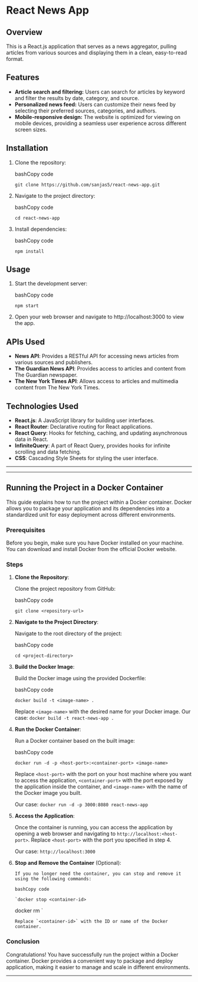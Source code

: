 # React News App

## Overview

This is a React.js application that serves as a news aggregator, pulling articles from various sources and displaying them in a clean, easy-to-read format.

## Features

- **Article search and filtering:** Users can search for articles by keyword and filter the results by date, category, and source.
- **Personalized news feed:** Users can customize their news feed by selecting their preferred sources, categories, and authors.
- **Mobile-responsive design:** The website is optimized for viewing on mobile devices, providing a seamless user experience across different screen sizes.

## Installation

1.  Clone the repository:

    bashCopy code

    `git clone https://github.com/sanjas5/react-news-app.git`

2.  Navigate to the project directory:

    bashCopy code

    `cd react-news-app`

3.  Install dependencies:

    bashCopy code

    `npm install`

## Usage

1.  Start the development server:

    bashCopy code

    `npm start`

2.  Open your web browser and navigate to http://localhost:3000 to view the app.

## APIs Used

- **News API**: Provides a RESTful API for accessing news articles from various sources and publishers.
- **The Guardian News API**: Provides access to articles and content from The Guardian newspaper.
- **The New York Times API**: Allows access to articles and multimedia content from The New York Times.

## Technologies Used

- **React.js**: A JavaScript library for building user interfaces.
- **React Router**: Declarative routing for React applications.
- **React Query**: Hooks for fetching, caching, and updating asynchronous data in React.
- **InfiniteQuery**: A part of React Query, provides hooks for infinite scrolling and data fetching.
- **CSS**: Cascading Style Sheets for styling the user interface.

---

---

## Running the Project in a Docker Container

This guide explains how to run the project within a Docker container. Docker allows you to package your application and its dependencies into a standardized unit for easy deployment across different environments.

### Prerequisites

Before you begin, make sure you have Docker installed on your machine. You can download and install Docker from the official Docker website.

### Steps

1.  **Clone the Repository**:

    Clone the project repository from GitHub:

    bashCopy code

    `git clone <repository-url>`

2.  **Navigate to the Project Directory**:

    Navigate to the root directory of the project:

    bashCopy code

    `cd <project-directory>`

3.  **Build the Docker Image**:

    Build the Docker image using the provided Dockerfile:

    bashCopy code

    `docker build -t <image-name> .`

    Replace `<image-name>` with the desired name for your Docker image.
    Our case: `docker build -t react-news-app .`

4.  **Run the Docker Container**:

    Run a Docker container based on the built image:

    bashCopy code

    `docker run -d -p <host-port>:<container-port> <image-name>`

    Replace `<host-port>` with the port on your host machine where you want to access the application, `<container-port>` with the port exposed by the application inside the container, and `<image-name>` with the name of the Docker image you built.

    Our case: `docker run -d -p 3000:8080 react-news-app`

5.  **Access the Application**:

    Once the container is running, you can access the application by opening a web browser and navigating to `http://localhost:<host-port>`. Replace `<host-port>` with the port you specified in step 4.

    Our case: `http://localhost:3000`

6.  **Stop and Remove the Container** (Optional):

        If you no longer need the container, you can stop and remove it using the following commands:

        bashCopy code

        `docker stop <container-id>

    docker rm <container-id>`

        Replace `<container-id>` with the ID or name of the Docker container.

### Conclusion

Congratulations! You have successfully run the project within a Docker container. Docker provides a convenient way to package and deploy application, making it easier to manage and scale in different environments.

---
